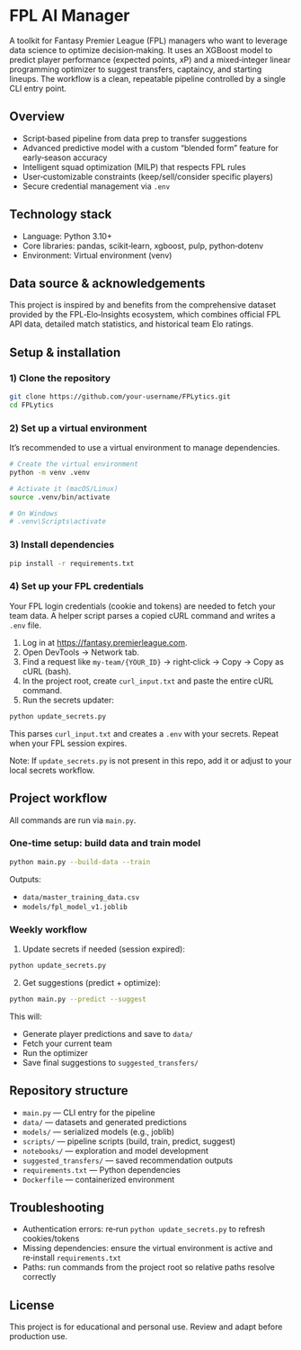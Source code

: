 # FPL AI Manager

A toolkit for Fantasy Premier League (FPL) managers who want to leverage data science to optimize decision‑making. It uses an XGBoost model to predict player performance (expected points, xP) and a mixed‑integer linear programming optimizer to suggest transfers, captaincy, and starting lineups. The workflow is a clean, repeatable pipeline controlled by a single CLI entry point.

## Overview

- Script‑based pipeline from data prep to transfer suggestions
- Advanced predictive model with a custom “blended form” feature for early‑season accuracy
- Intelligent squad optimization (MILP) that respects FPL rules
- User‑customizable constraints (keep/sell/consider specific players)
- Secure credential management via `.env`

## Technology stack

- Language: Python 3.10+
- Core libraries: pandas, scikit‑learn, xgboost, pulp, python‑dotenv
- Environment: Virtual environment (venv)

## Data source & acknowledgements

This project is inspired by and benefits from the comprehensive dataset provided by the FPL‑Elo‑Insights ecosystem, which combines official FPL API data, detailed match statistics, and historical team Elo ratings.

## Setup & installation

### 1) Clone the repository

```bash
git clone https://github.com/your-username/FPLytics.git
cd FPLytics
```

### 2) Set up a virtual environment

It’s recommended to use a virtual environment to manage dependencies.

```bash
# Create the virtual environment
python -m venv .venv

# Activate it (macOS/Linux)
source .venv/bin/activate

# On Windows
# .venv\Scripts\activate
```

### 3) Install dependencies

```bash
pip install -r requirements.txt
```

### 4) Set up your FPL credentials

Your FPL login credentials (cookie and tokens) are needed to fetch your team data. A helper script parses a copied cURL command and writes a `.env` file.

1. Log in at https://fantasy.premierleague.com.
2. Open DevTools → Network tab.
3. Find a request like `my-team/{YOUR_ID}` → right‑click → Copy → Copy as cURL (bash).
4. In the project root, create `curl_input.txt` and paste the entire cURL command.
5. Run the secrets updater:

```bash
python update_secrets.py
```

This parses `curl_input.txt` and creates a `.env` with your secrets. Repeat when your FPL session expires.

Note: If `update_secrets.py` is not present in this repo, add it or adjust to your local secrets workflow.

## Project workflow

All commands are run via `main.py`.

### One‑time setup: build data and train model

```bash
python main.py --build-data --train
```

Outputs:

- `data/master_training_data.csv`
- `models/fpl_model_v1.joblib`

### Weekly workflow

1. Update secrets if needed (session expired):

```bash
python update_secrets.py
```

2. Get suggestions (predict + optimize):

```bash
python main.py --predict --suggest
```

This will:

- Generate player predictions and save to `data/`
- Fetch your current team
- Run the optimizer
- Save final suggestions to `suggested_transfers/`

## Repository structure

- `main.py` — CLI entry for the pipeline
- `data/` — datasets and generated predictions
- `models/` — serialized models (e.g., joblib)
- `scripts/` — pipeline scripts (build, train, predict, suggest)
- `notebooks/` — exploration and model development
- `suggested_transfers/` — saved recommendation outputs
- `requirements.txt` — Python dependencies
- `Dockerfile` — containerized environment

## Troubleshooting

- Authentication errors: re‑run `python update_secrets.py` to refresh cookies/tokens
- Missing dependencies: ensure the virtual environment is active and re‑install `requirements.txt`
- Paths: run commands from the project root so relative paths resolve correctly

## License

This project is for educational and personal use. Review and adapt before production use.
